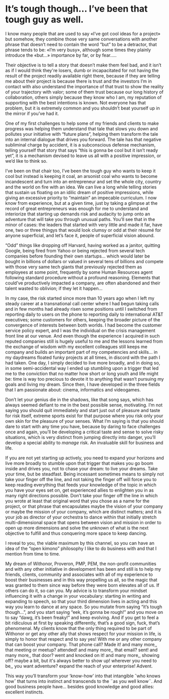 #  It’s tough though… I’ve been that tough guy as well.
I know many people that are used to say «I’ve got cool ideas for a project» but somehow, they combine those very same conversations with another phrase that doesn’t need to contain the word “but” to be a detractor, that phrase tends to be: «I’m very busy», although some times they plainly introduce the «but…» importance by far, or by fear…..

Their objective is to tell a story that doesn’t make them feel bad, and it isn’t as if I would think they're losers, dumb or incapacitated for not having the result of the project readily available right there, because if they are telling me about their project is because there is trust and the investors I’m in contact with also understand the importance of that trust to show the reality of your trajectory with valor; some of them trust because our long history of collaboration, others simply because they know who I am, my reputation of supporting with the best intentions is known. Not everyone has that problem, but it is extremely common and you shouldn’t beat yourself up in the mirror if you’ve had it.

One of my first challenges to help some of my friends and clients to make progress was helping them understand that tale that slows you down and pollutes your initiative with “future plans”, helping them transform the tale into an internal dialogue that drives you forward. The tale has that negative subliminal charge by accident, it is a subconscious defense mechanism, telling yourself that story that says “this is gonna be cool but it isn’t ready yet”, it is a mechanism devised to leave us all with a positive impression, or we’d like to think so.

I’ve been on that chair too, I’ve been the tough guy who wants to keep it cool but instead is keeping it coal, an arsonist coal who wants to become incandescent and turn into an entrepreneur and set the whole city, country and the world on fire with an idea. We can live a long while telling stories that sustain us floating on an idilic dream of positive impressions, while giving an excessive priority to “maintain” an impecable curriculum. I now know from experience, but at a given time, just by taking a glimpse at the record of great entrepreneurs was enough for me to understand and interiorize that starting up demands risk and audacity to jump onto an adventure that will take you through unusual paths. You’ll see that in the minor of cases: the leaders that started with very little and made it far, have one, two or three thingys that would look clumsy or odd at their résumé for anyone superficial, and let’s face it, people of superficial vision abound.

“Odd” things like dropping off Harvard, having worked as a janitor, quitting Google, being fired from Yahoo or being rejected from several tech companies before founding their own startups… which would later be bought in billions of dollars or valued in several tens of billions and compete with those very same tech giants that previously rejected them as employees at some point, frequently by some Human Resources agent following standard procedure without a profound reasoning. Elements that could’ve productively impacted a company, are often abandoned and their talent wasted to oblivion; if they let it happen…

In my case, the risk started since more than 10 years ago when I left my steady career at a transnational call center where I had begun taking calls and in few months had already risen some positions until I switched from reporting daily to users on the phone to reporting daily to international AT&T executives; some customers for others, keeping the broader picture of the convergence of interests between both worlds. I had become the customer service policy expert, and I was the individual on the crisis management front line at our venue. And even though the experience I acquired in such reputed companies still is hugely useful to me and the lessons learned from the exchange of wisdom with my excellent colleagues still keeps me company and builds an important part of my competencies and skills… in my daydreams floated funky projects at all times, in discord with the path I had taken. One day, I simply decided to live more broadly, and in doing so, in some semi-accidental way I ended up stumbling upon a trigger that led me to the conviction that no matter how short or long youth and life might be: time is way too precious to devote it to anything that wasn’t pursuing my goals and living my dream. Since then, I have developed in the three fields that I am passionate about: cinema, informatics and videogames.

Don’t let your genius die in the shadows, like that song says, which has always seemed defiant to me in the best possible sense, motivating. I’m not saying you should quit immediately and start just out of pleasure and taste for risk itself, extreme sports exist for that purpose where you risk only your own skin for the pleasure of your senses. What I’m saying is that you should dare to start with any time you have, because by daring to face challenges once and again, you’ll be developing a critical taste and sense to solve risky situations, which is very distinct from jumping directly into danger, you’ll develop a special ability to _manage_ risk. An invaluable skill for business and life.

If you are not yet starting up actively, you need to expand your horizons and live more broadly to stumble upon that trigger that makes you go boom inside and drives you, not to chase your dream: to live your dreams. Take your time, but be steadfast. Being incessant sometimes means to simply not take your finger off the line, and not taking the finger off will force you to keep reading everything that feeds your knowledge of the topic in which you have your eyes set on, get experienced allies to enlighten you in as many right directions possible. Don’t take your finger off the line in which you wrote at least that original word that you chose as a name for the project, or that phrase that encapsulates maybe the vision of your company or maybe the mission of your company, which are distinct matters; and it is your job as director of your orchestra to dance within that initially stretch multi-dimensional space that opens between vision and mission in order to open up more dimensions and solve the unknown of what is the next objective to fulfill and thus conquering more space to keep dancing.

I reveal to you, the viable maximum by this channel, so you can have an idea of the “open kimono” philosophy I like to do business with and that I mention from time to time.

My dream of Withonor, Proveron, PMP, PEM, the non-profit communities and with any other initiative in development has been and still is to help my friends, clients, community and associates with all of my experience to boost their businesses and in this way propelling us all, so the magic that was granted to them since way before they were born elevates all of us. If others can do it, so can you.
My advice is to transform your mindset influencing it with a change in your vocabulary: starting in writing and expanding to speech, so that your third dimension lives in acting and this way you learn to dance at any space. So you mutate from saying “it’s tough though…”, and you start saying “eek, it’s gonna be rough!” and you move on to say “dawg, it’s been freaky!” and keep evolving. And if you get to feel a bit ridiculous at first by speaking differently, that’s a good sign, fuck, that’s phenomenal.
My clients know that the only thing required to be part of Withonor or get any other ally that shows respect for your mission in life, is simply to honor that respect and to say yes! With me or any other company that can boost your company. That phone call? Made it! and many more,, that meeting or meetup? attended! and many more,, that email? sent! and many more,, that door? went and knocked on it! and many more,, showing off? maybe a bit, but it's always better to show up! wherever you need to be,, you want adventure? expand the reach of your enterprise! Advent.

This way you’ll transform your ‘know-how’ into that intangible ˆwho knows howˆ that turns into instinct and transcends to the ¨as you well know¨.
And good business people have…
besides good knowledge and good allies:
excellent instincts.
